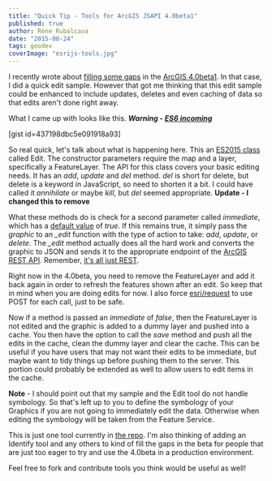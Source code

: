 ```yaml
---
title: "Quick Tip - Tools for ArcGIS JSAPI 4.0beta1"
published: true
author: Rene Rubalcava
date: "2015-08-24"
tags: geodev
coverImage: "esrijs-tools.jpg"
---
```


I recently wrote about [filling some gaps](https://geonet.esri.com/people/odoe/blog/2015/08/19/diy-editing) in the [ArcGIS 4.0beta1](https://developers.arcgis.com/javascript/beta/). In that case, I did a quick edit sample. However that got me thinking that this edit sample could be enhanced to include updates, deletes and even caching of data so that edits aren't done right away.

What I came up with looks like this. **_Warning - [ES6 incoming](https://hacks.mozilla.org/category/es6-in-depth/)_**

[gist id=437198dbc5e091918a93]

So real quick, let's talk about what is happening here. This an [ES2015 class](https://developer.mozilla.org/en-US/docs/Web/JavaScript/Reference/Classes) called Edit. The constructor parameters require the map and a layer, specifically a FeatureLayer. The API for this class covers your basic editing needs. It has an _add_, _update_ and _del_ method. _del_ is short for delete, but delete is a keyword in JavaScript, so need to shorten it a bit. I could have called it _annihilate_ or maybe _kill_, but _del_ seemed appropriate. **Update - I changed this to remove**

What these methods do is check for a second parameter called _immediate_, which has a [default value](https://developer.mozilla.org/en-US/docs/Web/JavaScript/Reference/Functions/Default_parameters) of _true_. If this remains true, it simply pass the _graphic_ to an _\_edit_ function with the type of action to take: _add_, _update_, or _delete_. The _\_edit_ method actually does all the hard work and converts the graphic to JSON and sends it to the appropriate endpoint of the [ArcGIS REST API](http://resources.arcgis.com/en/help/arcgis-rest-api/index.html#/Feature_Service/02r3000000z2000000/). Remember, [it's all just REST](https://geonet.esri.com/people/odoe/blog/2015/01/28/learn-to-speak-rest).

Right now in the 4.0beta, you need to remove the FeatureLayer and add it back again in order to refresh the features shown after an edit. So keep that in mind when you are doing edits for now. I also force [esri/request](https://developers.arcgis.com/javascript/beta/api-reference/esri-request.html) to use POST for each call, just to be safe.

Now if a method is passed an _immediate_ of _false_, then the FeatureLayer is not edited and the graphic is added to a dummy layer and pushed into a cache. You then have the option to call the _save_ method and push all the edits in the cache, clean the dummy layer and clear the cache. This can be useful if you have users that may not want their edits to be immediate, but maybe want to tidy things up before pushing them to the server. This portion could probably be extended as well to allow users to edit items in the cache.

**Note** - I should point out that my sample and the Edit tool do not handle symbology. So that's left up to you to define the symbology of your Graphics if you are not going to immediately edit the data. Otherwise when editing the symbology will be taken from the Feature Service.

This is just one tool currently in [the repo](https://github.com/odoe/esrijs4tools). I'm also thinking of adding an Identify tool and any others to kind of fill the gaps in the beta for people that are just too eager to try and use the 4.0beta in a production environment.

Feel free to fork and contribute tools you think would be useful as well!
